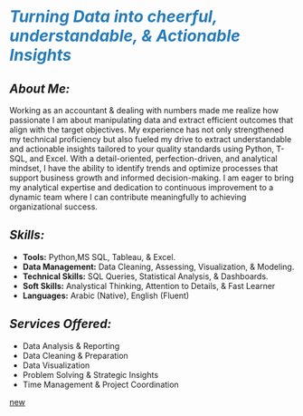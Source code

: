# <span style="color:#267CB9"> ***Turning Data into cheerful, understandable, & Actionable Insights*** </span>



## ***About Me:***
Working as an accountant & dealing with numbers made me realize how passionate I am about manipulating data and extract efficient outcomes that align with the target objectives.
My experience has not only strengthened my technical proficiency but also fueled my drive to extract understandable and actionable insights tailored to your quality standards using Python, T-SQL, and Excel. With a detail-oriented, perfection-driven, and analytical mindset, I have the ability to identify trends and optimize processes that support business growth and informed decision-making.
I am eager to bring my analytical expertise and dedication to continuous improvement to a dynamic team where I can contribute meaningfully to achieving organizational success.


## ***Skills:***
- **Tools:** Python,MS SQL, Tableau, & Excel.
- **Data Management:** Data Cleaning, Assessing, Visualization, & Modeling.
- **Technical Skills:** SQL Queries, Statistical Analysis, & Dashboards.
- **Soft Skills:** Analystical Thinking, Attention to Details, & Fast Learner
- **Languages:** Arabic (Native), English (Fluent)

## ***Services Offered:***
- Data Analysis & Reporting
- Data Cleaning & Preparation
- Data Visualization
- Problem Solving & Strategic Insights
- Time Management & Project Coordination
  
<a href="https://hend-a-ghafour.github.io/new"> new </a>

